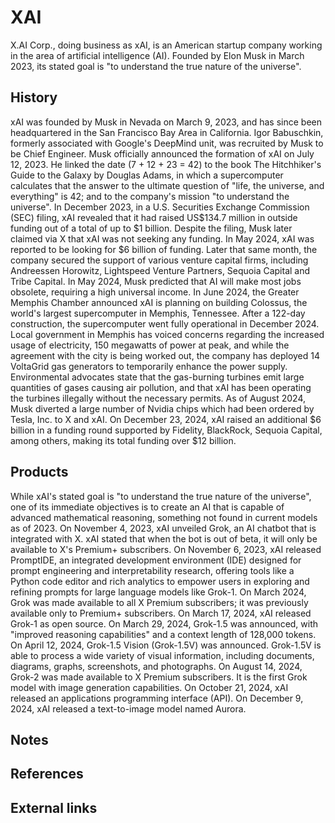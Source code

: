 # XAI

X.AI Corp., doing business as xAI, is an American startup company working in the area of artificial intelligence (AI). Founded by Elon Musk in March 2023, its stated goal is "to understand the true nature of the universe".


## History

xAI was founded by Musk in Nevada on March 9, 2023, and has since been headquartered in the San Francisco Bay Area in California.
Igor Babuschkin, formerly associated with Google's DeepMind unit, was recruited by Musk to be Chief Engineer.
Musk officially announced the formation of xAI on July 12, 2023. He linked the date (7 + 12 + 23 = 42) to the book The Hitchhiker's Guide to the Galaxy by Douglas Adams, in which a supercomputer calculates that the answer to the ultimate question of "life, the universe, and everything" is 42; and to the company's mission "to understand the universe".
In December 2023, in a U.S. Securities Exchange Commission (SEC) filing, xAI revealed that it had raised US$134.7 million in outside funding out of a total of up to $1 billion. Despite the filing, Musk later claimed via X that xAI was not seeking any funding.
In May 2024, xAI was reported to be looking for $6 billion of funding. Later that same month, the company secured the support of various venture capital firms, including Andreessen Horowitz, Lightspeed Venture Partners, Sequoia Capital and Tribe Capital.
In May 2024, Musk predicted that AI will make most jobs obsolete, requiring a high universal income.
In June 2024, the Greater Memphis Chamber announced xAI is planning on building Colossus, the world's largest supercomputer in Memphis, Tennessee. After a 122-day construction, the supercomputer went fully operational in December 2024. Local government in Memphis has voiced concerns regarding the increased usage of electricity, 150 megawatts of power at peak, and while the agreement with the city is being worked out, the company has deployed 14 VoltaGrid gas generators to temporarily enhance the power supply. Environmental advocates state that the gas-burning turbines emit large quantities of gases causing air pollution, and that xAI has been operating the turbines illegally without the necessary permits.
As of August 2024, Musk diverted a large number of Nvidia chips which had been ordered by Tesla, Inc. to X and xAI.
On December 23, 2024, xAI raised an additional $6 billion in a funding round supported by Fidelity, BlackRock, Sequoia Capital, among others, making its total funding over $12 billion.


## Products

While xAI's stated goal is "to understand the true nature of the universe", one of its immediate objectives is to create an AI that is capable of advanced mathematical reasoning, something not found in current models as of 2023.
On November 4, 2023, xAI unveiled Grok, an AI chatbot that is integrated with X. xAI stated that when the bot is out of beta, it will only be available to X's Premium+ subscribers.
On November 6, 2023, xAI released PromptIDE, an integrated development environment (IDE) designed for prompt engineering and interpretability research, offering tools like a Python code editor and rich analytics to empower users in exploring and refining prompts for large language models like Grok-1.
On March 2024, Grok was made available to all X Premium subscribers; it was previously available only to Premium+ subscribers.
On March 17, 2024, xAI released Grok-1 as open source.
On March 29, 2024, Grok-1.5 was announced, with "improved reasoning capabilities" and a context length of 128,000 tokens.
On April 12, 2024, Grok-1.5 Vision (Grok-1.5V) was announced. Grok-1.5V is able to process a wide variety of visual information, including documents, diagrams, graphs, screenshots, and photographs.
On August 14, 2024, Grok-2 was made available to X Premium subscribers. It is the first Grok model with image generation capabilities.
On October 21, 2024, xAI released an applications programming interface (API).
On December 9, 2024, xAI released a text-to-image model named Aurora.


## Notes



## References



## External links

